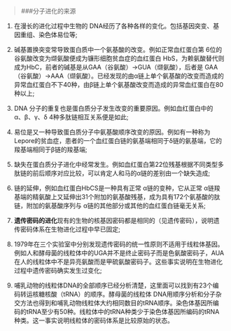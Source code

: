 >###分子进化的来源

1. 在漫长的进化过程中生物的 DNA经历了各种各样的变化。包括基因突变、基因重组、染色体易位等;

2. 碱基置换突变常导致蛋白质中一个氨基酸的改变。例如正常血红蛋白第 6位的谷氨酸改变为缬氨酸便成为镰形细胞贫血症的血红蛋白 HbS，为赖氨酸替代则成为HbC，前者的碱基是从GAA（谷氨酸）→GUA（缬氨酸），后者是 GAA（谷氨酸）→AAA（缬氨酸）。已经发现的由α链上单个氨基酸的改变而造成的异常血红蛋白不下40种，由β链上单个氨基酸改变而造成的异常血红蛋白在80种以上;

3. DNA 分子的重复也是蛋白质分子发生改变的重要原因。例如血红蛋白中的 α、β、γ、δ 4种多肽链相互关系便是如此;

4. 易位是又一种导致蛋白质分子中氨基酸顺序改变的原因。例如有一种称为Lepore的贫血症，患者的一个血红蛋白链的氨基端相同于δ链的氨基端，它的羧基端相同于β链的羧基端;

5. 缺失在蛋白质分子进化中经常发生。例如血红蛋白第22位残基根据不同类型多肽链的前后顺序对应比较，可以肯定人和马的α链的差别由一个缺失造成;

6. 链的延伸，例如血红蛋白HbCS是一种具有正常 α链的变种，它从正常 α链羧基端的精氨酸上又延伸出31个附加的氨基酸残基，成为具有172个氨基酸的肽链，附加的氨基酸序列与 α链的其他部分或其他的血红蛋白链毫无关系;

7. **遗传密码的进化**现有的生物的核基因密码都是相同的（见遗传密码），说明遗传密码体系在生物进化过程中早已固定;

8. 1979年在三个实验室中分别发现遗传密码的统一性原则不适用于线粒体基因。例如人和酵母菌的线粒体中的UGA并不是终止密码子而是色氨酸密码子，AUA在人的线粒体中不是异亮氨酸而是甲硫氨酸密码子。这些事实说明在生物进化过程中遗传密码确实发生过变化;

9. 哺乳动物的线粒体DNA的全部顺序已经分析清楚，这里面可以找到有23个编码转运核糖核酸（tRNA）的顺序。酵母菌的线粒体 DNA用顺序分析和分子杂交方法也得到和哺乳动物线粒体大约相同数目的tRNA顺序。染色体基因所编码的tRNA至少有50种。线粒体中的tRNA种类少于染色体基因所编码的tRNA种类。这一事实说明线粒体的密码体系是比较原始的状态。